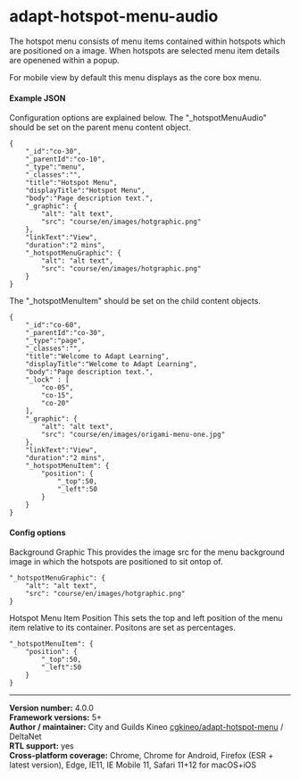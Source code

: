 # adapt-hotspot-menu-audio

The hotspot menu consists of menu items contained within hotspots which are positioned on a image. When hotspots are selected menu item details are openened within a popup.  

For mobile view by default this menu displays as the core box menu.  

#### Example JSON
Configuration options are explained below.​ The "_hotspotMenuAudio"  ​​should be set on the parent menu content object.  

````
{
    "_id":"co-30",
    "_parentId":"co-10",
    "_type":"menu",
    "_classes":"",
    "title":"Hotspot Menu",
    "displayTitle":"Hotspot Menu",
    "body":"Page description text.",
    "_graphic": {
        "alt": "alt text",
        "src": "course/en/images/hotgraphic.png"
    },
    "linkText":"View",
    "duration":"2 mins",
    "_hotspotMenuGraphic": {
        "alt": "alt text",
        "src": "course/en/images/hotgraphic.png"
    }
}
````

The "_hotspotMenuItem" should be set on the child​ content objects.

````
{
    "_id":"co-60",
    "_parentId":"co-30",
    "_type":"page",
    "_classes":"",
    "title":"Welcome to Adapt Learning",
    "displayTitle":"Welcome to Adapt Learning",
    "body":"Page description text.",
    "_lock" : [
        "co-05",
        "co-15",
        "co-20"
    ],
    "_graphic": {
        "alt": "alt text",
        "src": "course/en/images/origami-menu-one.jpg"
    },
    "linkText":"View",
    "duration":"2 mins",
    "_hotspotMenuItem": {
        "position": {
            "_top":50,
            "_left":50
        }
    }
}
````

#### Config options

Background Graphic
This provides the image src for the menu background image in which the hotspots are positioned to sit ontop of.

````
"_hotspotMenuGraphic": {
    "alt": "alt text",
    "src": "course/en/images/hotgraphic.png"
}
````

Hotspot Menu Item Position
This sets the top and left position of the menu item relative to its container. Positons are set as percentages.

````
"_hotspotMenuItem": {
    "position": {
        "_top":50,
        "_left":50
    }
}
````

----------------------------
**Version number:**  4.0.0   
**Framework versions:**  5+     
**Author / maintainer:** City and Guilds Kineo [cgkineo/adapt-hotspot-menu](https://github.com/cgkineo/adapt-hotspot-menu) / DeltaNet     
**RTL support:** yes  
**Cross-platform coverage:** Chrome, Chrome for Android, Firefox (ESR + latest version), Edge, IE11, IE Mobile 11, Safari 11+12 for macOS+iOS    
